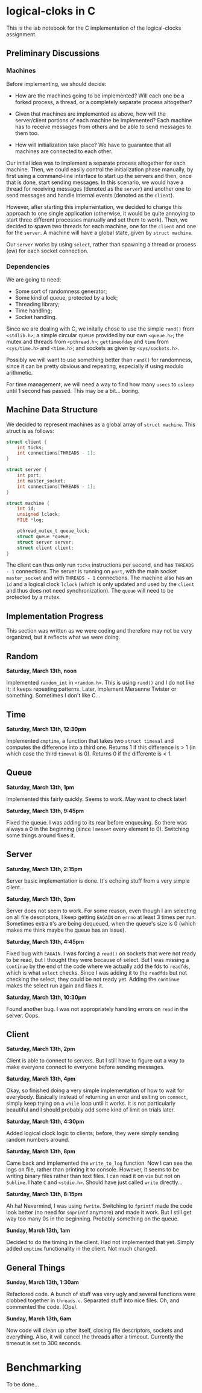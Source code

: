 # logical-cloks in C

This is the lab notebook for the C implementation of the logical-clocks
assignment.

## Preliminary Discussions

### Machines

Before implementing, we should decide:

* How are the machines going to be implemented? Will each one be a forked
process, a thread, or a completely separate process altogether?

* Given that machines are implemented as above, how will the server/client
portions of each machine be implemented? Each machine has to receive messages
from others and be able to send messages to them too.

* How will initialization take place? We have to guarantee that all machines
are connected to each other.

Our initial idea was to implement a separate process altogether for each
machine. Then, we could easily control the initialization phase manually,
by first using a command-line interface to start up the servers and then,
once that is done, start sending messages. In this scenario, we would
have a thread for receiving messages (denoted as the `server`) and another
one to send messages and handle internal events (denoted as the `client`).

However, after starting this implementation, we decided to change this approach
to one single application (otherwise, it would be quite annoying to start
three different processes manually and set them to work). Then, we decided
to spawn two threads for each machine, one for the `client` and one for the
`server`. A machine will have a global state, given by `struct machine`.

Our `server` works by using `select`, rather than spawning a thread or process
(ew) for each socket connection.

### Dependencies

We are going to need:

* Some sort of randomness generator;
* Some kind of queue, protected by a lock;
* Threading library;
* Time handling;
* Socket handling.

Since we are dealing with C, we initally chose to use the simple `rand()` from
`<stdlib.h>`; a simple circular queue provided by our own `<queue.h>`; the
mutex and threads from `<pthread.h>`; `gettimeofday` and `time` from 
`<sys/time.h>` and `<time.h>`; and sockets as given by `<sys/sockets.h>`.

Possibly we will want to use something better than `rand()` for randomness,
since it can be pretty obvious and repeating, especially if using modulo
arithmetic.

For time management, we will need a way to find how many `usecs` to `usleep`
until 1 second has passed. This may be a bit... boring.

## Machine Data Structure

We decided to represent machines as a global array of `struct machine`. 
This struct is as follows:

```C
struct client {
	int ticks;
	int connections[THREADS - 1];
}

struct server {
	int port;
	int master_socket;
	int connections[THREADS - 1];
}

struct machine {
	int id;
	unsigned lclock;
	FILE *log;

	pthread_mutex_t queue_lock;
	struct queue *queue;
	struct server server;
	struct client client;
}
```

The client can thus only run `ticks` instructions per second, and has
`THREADS - 1` connections. The server is running on `port`, with the main
socket `master_socket` and with `THREADS - 1` connections. The machine
also has an `id` and a logical clock `lclock` (which is only updated and
used by the `client` and thus does not need synchronization). The `queue`
will need to be protected by a mutex.

## Implementation Progress

This section was written as we were coding and therefore may not be very
organized, but it reflects what we were doing.

## Random

**Saturday, March 13th, noon**

Implemented `random_int` in `<random.h>`. This is using `rand()` and I do not
like it; it keeps repeating patterns. Later, implement Mersenne Twister
or something. Sometimes I don't like C...

## Time

**Saturday, March 13th, 12:30pm**

Implemented `cmptime`, a function that takes two `struct timeval` and computes
the difference into a third one. Returns 1 if this difference is > 1 (in
which case the third `timeval` is 0). Returns 0 if the differente is < 1.

## Queue

**Saturday, March 13th, 1pm**

Implemented this fairly quickly. Seems to work. May want to check later!

**Saturday, March 13th, 9:45pm**

Fixed the queue. I was adding to its rear before enqueuing. So there was always
a 0 in the beginning (since I `memset` every element to 0). Switching some
things around fixes it.

## Server

**Saturday, March 13th, 2:15pm**

Server basic implementation is done. It's echoing stuff from a very simple
client..

**Saturday, March 13th, 3pm**

Server does not seem to work. For some reason, even though I am selecting
on all file descriptors, I keep getting `EAGAIN` on `errno` at least 3 times
per run. Sometimes extra `0`'s are being dequeued, when the queue's size
is 0 (which makes me think maybe the queue has an issue).

**Saturday, March 13th, 4:45pm**

Fixed bug with `EAGAIN`. I was forcing a `read()` on sockets that were not
ready to be read, but I thought they were because of select. But I was missing
a `continue` by the end of the code where we actually add the fds to `readfds`,
which is what `select` checks. Since I was adding it to the `readfds` but not
checking the select, they could be not ready yet. Adding the `continue` makes
the select run again and fixes it.

**Saturday, March 13th, 10:30pm**

Found another bug. I was not appropriately handling errors on `read` in the
server. Oops.

## Client

**Saturday, March 13th, 2pm**

Client is able to connect to servers. But I still have to figure out a way
to make everyone connect to everyone before sending messages.

**Saturday, March 13th, 4pm**

Okay, so finished doing a very simple implementation of how to wait
for everybody. Basically instead of returning an error and exiting on
`connect`, simply keep trying on a `while` loop until it works. It is not
particularly beautiful and I should probably add some kind of limit on
trials later.

**Saturday, March 13th, 4:30pm**

Added logical clock logic to clients; before, they were simply sending
random numbers around.

**Saturday, March 13th, 8pm**

Came back and implemented the `write_to_log` function. Now I can see the
logs on file, rather than printing it to console. However, it seems to be
writing binary files rather than text files. I can read it on `vim` but
not on `Sublime`. I hate `C` and `<stdio.h>`. Should have just called `write`
directly...

**Saturday, March 13th, 8:15pm**

Ah ha! Nevermind, I was using `fwrite`. Switching to `fprintf` made the code
look better (no need for `snprintf` anymore) and made it work. But I still
get way too many 0s in the beginning. Probably something on the queue.

**Sunday, March 13th, 1am**

Decided to do the timing in the client. Had not implemented that yet. Simply
added `cmptime` functionality in the client. Not much changed.

## General Things

**Sunday, March 13th, 1:30am**

Refactored code. A bunch of stuff was very ugly and several functions were
clobbed together in `threads.c`. Separated stuff into nice files. Oh,
and commented the code. (Ops).

**Sunday, March 13th, 6am**

Now code will clean up after itself, closing file descriptors, sockets and
everything. Also, it will cancel the threads after a timeout. Currently
the timeout is set to 300 seconds.

# Benchmarking

To be done...
